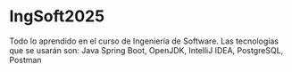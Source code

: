 # IngSoft2025
Todo lo aprendido en el curso de Ingeniería de Software. Las tecnologías que se usarán son: Java Spring Boot, OpenJDK, IntelliJ IDEA, PostgreSQL, Postman
